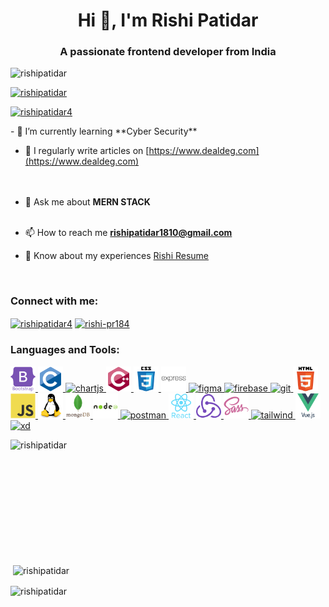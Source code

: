 <h1 align="center">Hi 👋, I'm Rishi Patidar</h1>
<h3 align="center">A passionate frontend developer from India</h3>

<p align="left"> <img src="https://komarev.com/ghpvc/?username=rishipatidar&label=Profile%20views&color=0e75b6&style=flat" alt="rishipatidar" /> </p>

<p align="left"> <a href="https://github.com/ryo-ma/github-profile-trophy"><img src="https://github-profile-trophy.vercel.app/?username=rishipatidar" alt="rishipatidar" /></a> </p>

<p align="left"> <a href="https://twitter.com/rishipatidar4" target="blank"><img src="https://img.shields.io/twitter/follow/rishipatidar4?logo=twitter&style=for-the-badge" alt="rishipatidar4" /></a> </p>

<p >
- 🌱 I’m currently learning **Cyber Security** </br>

- 📝 I regularly write articles on [https://www.dealdeg.com](https://www.dealdeg.com)</br></br></br>

- 💬 Ask me about **MERN STACK**</br></br>

- 📫 How to reach me **rishipatidar1810@gmail.com**</br>

- 📄 Know about my experiences <a href="https://www.canva.com/design/DAE5dChIIko/kmKxrZYXc7hmgb7wdfCHAA/view?utm_content=DAE5dChIIko&utm_campaign=designshare&utm_medium=link2&utm_source=sharebutton">Rishi Resume</a>
<p></br>
  
  </p>
<h3 align="left">Connect with me:</h3>
<p align="left">
<a href="https://twitter.com/rishipatidar4" target="blank"><img align="center" src="https://raw.githubusercontent.com/rahuldkjain/github-profile-readme-generator/master/src/images/icons/Social/twitter.svg" alt="rishipatidar4" height="30" width="40" /></a>
<a href="https://linkedin.com/in/rishi-pr184" target="blank"><img align="center" src="https://raw.githubusercontent.com/rahuldkjain/github-profile-readme-generator/master/src/images/icons/Social/linked-in-alt.svg" alt="rishi-pr184" height="30" width="40" /></a>
</p>

<h3 align="left">Languages and Tools:</h3>
<p align="left"> 
<a href="https://getbootstrap.com" target="_blank" rel="noreferrer"> <img src="https://raw.githubusercontent.com/devicons/devicon/master/icons/bootstrap/bootstrap-plain-wordmark.svg" alt="bootstrap" width="40" height="40"/> </a> 
  
<a href="https://www.cprogramming.com/" target="_blank" rel="noreferrer"> 
<img src="https://raw.githubusercontent.com/devicons/devicon/master/icons/c/c-original.svg" alt="c" width="40" height="40"/> </a> <a href="https://www.chartjs.org" target="_blank" rel="noreferrer"> <img src="https://www.chartjs.org/media/logo-title.svg" alt="chartjs" width="40" height="40"/> </a> <a href="https://www.w3schools.com/cpp/" target="_blank" rel="noreferrer"> <img src="https://raw.githubusercontent.com/devicons/devicon/master/icons/cplusplus/cplusplus-original.svg" alt="cplusplus" width="40" height="40"/> </a> <a href="https://www.w3schools.com/css/" target="_blank" rel="noreferrer"> <img src="https://raw.githubusercontent.com/devicons/devicon/master/icons/css3/css3-original-wordmark.svg" alt="css3" width="40" height="40"/> </a> <a href="https://expressjs.com" target="_blank" rel="noreferrer"> <img src="https://raw.githubusercontent.com/devicons/devicon/master/icons/express/express-original-wordmark.svg" alt="express" width="40" height="40"/> </a> <a href="https://www.figma.com/" target="_blank" rel="noreferrer"> <img src="https://www.vectorlogo.zone/logos/figma/figma-icon.svg" alt="figma" width="40" height="40"/> </a> <a href="https://firebase.google.com/" target="_blank" rel="noreferrer"> <img src="https://www.vectorlogo.zone/logos/firebase/firebase-icon.svg" alt="firebase" width="40" height="40"/> </a> <a href="https://git-scm.com/" target="_blank" rel="noreferrer"> <img src="https://www.vectorlogo.zone/logos/git-scm/git-scm-icon.svg" alt="git" width="40" height="40"/> </a> <a href="https://www.w3.org/html/" target="_blank" rel="noreferrer"> <img src="https://raw.githubusercontent.com/devicons/devicon/master/icons/html5/html5-original-wordmark.svg" alt="html5" width="40" height="40"/> </a> <a href="https://developer.mozilla.org/en-US/docs/Web/JavaScript" target="_blank" rel="noreferrer"> <img src="https://raw.githubusercontent.com/devicons/devicon/master/icons/javascript/javascript-original.svg" alt="javascript" width="40" height="40"/> </a> <a href="https://www.linux.org/" target="_blank" rel="noreferrer"> <img src="https://raw.githubusercontent.com/devicons/devicon/master/icons/linux/linux-original.svg" alt="linux" width="40" height="40"/> </a> <a href="https://www.mongodb.com/" target="_blank" rel="noreferrer"> <img src="https://raw.githubusercontent.com/devicons/devicon/master/icons/mongodb/mongodb-original-wordmark.svg" alt="mongodb" width="40" height="40"/> </a> <a href="https://nodejs.org" target="_blank" rel="noreferrer"> <img src="https://raw.githubusercontent.com/devicons/devicon/master/icons/nodejs/nodejs-original-wordmark.svg" alt="nodejs" width="40" height="40"/> </a> <a href="https://postman.com" target="_blank" rel="noreferrer"> <img src="https://www.vectorlogo.zone/logos/getpostman/getpostman-icon.svg" alt="postman" width="40" height="40"/> </a> <a href="https://reactjs.org/" target="_blank" rel="noreferrer"> <img src="https://raw.githubusercontent.com/devicons/devicon/master/icons/react/react-original-wordmark.svg" alt="react" width="40" height="40"/> </a> <a href="https://redux.js.org" target="_blank" rel="noreferrer"> <img src="https://raw.githubusercontent.com/devicons/devicon/master/icons/redux/redux-original.svg" alt="redux" width="40" height="40"/> </a> <a href="https://sass-lang.com" target="_blank" rel="noreferrer"> <img src="https://raw.githubusercontent.com/devicons/devicon/master/icons/sass/sass-original.svg" alt="sass" width="40" height="40"/> </a> <a href="https://tailwindcss.com/" target="_blank" rel="noreferrer"> <img src="https://www.vectorlogo.zone/logos/tailwindcss/tailwindcss-icon.svg" alt="tailwind" width="40" height="40"/> </a> <a href="https://vuejs.org/" target="_blank" rel="noreferrer"> <img src="https://raw.githubusercontent.com/devicons/devicon/master/icons/vuejs/vuejs-original-wordmark.svg" alt="vuejs" width="40" height="40"/> </a> <a href="https://www.adobe.com/products/xd.html" target="_blank" rel="noreferrer"> <img src="https://cdn.worldvectorlogo.com/logos/adobe-xd.svg" alt="xd" width="40" height="40"/> </a> </p>

<p><img align="left" width="100%" height="200px" margin-bottom="100px" src="https://github-readme-stats.vercel.app/api/top-langs?username=rishipatidar&show_icons=true&locale=en&layout=compact" alt="rishipatidar" /></p>

<p>&nbsp;<img align="center" width="100%" height="200px" margin-bottom="100px" src="https://github-readme-stats.vercel.app/api?username=rishipatidar&show_icons=true&locale=en" alt="rishipatidar" /></p>

<p><img align="center" width="100%" height="200px" margin-bottom="100px" src="https://github-readme-streak-stats.herokuapp.com/?user=rishipatidar&" alt="rishipatidar" /></p>
<!---
Rishipatidar/Rishipatidar is a ✨ special ✨ repository because its `README.md` (this file) appears on your GitHub profile.
You can click the Preview link to take a look at your changes.
--->
